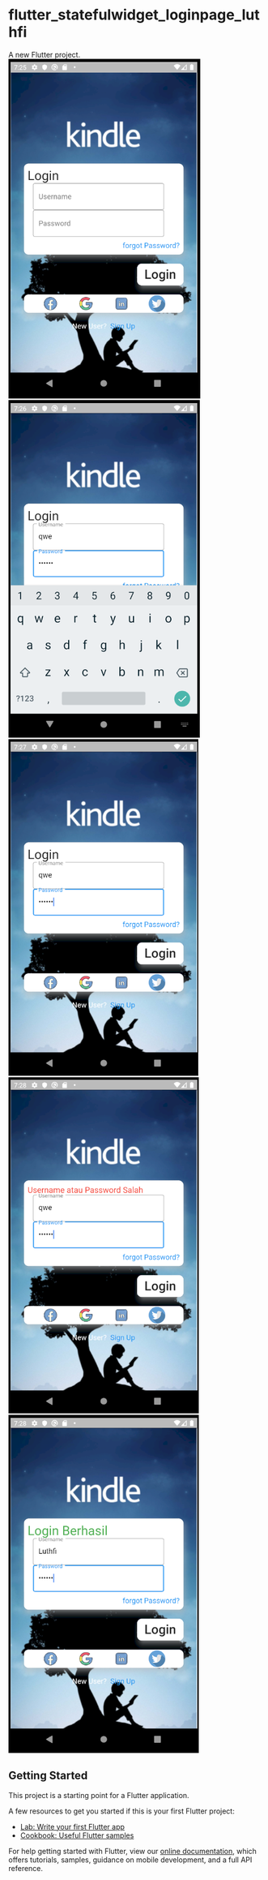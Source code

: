 # flutter_statefulwidget_loginpage_luthfi

A new Flutter project.
![Contoh Hasil Login Page](login_hasil_1.png)
![Contoh Hasil Login Page](login_hasil_2.png)
![Contoh Hasil Login Page](login_hasil_3.png)
![Contoh Hasil Login Page](login_hasil_4.png)
![Contoh Hasil Login Page](login_hasil_5.png)

## Getting Started

This project is a starting point for a Flutter application.

A few resources to get you started if this is your first Flutter project:

- [Lab: Write your first Flutter app](https://flutter.dev/docs/get-started/codelab)
- [Cookbook: Useful Flutter samples](https://flutter.dev/docs/cookbook)

For help getting started with Flutter, view our
[online documentation](https://flutter.dev/docs), which offers tutorials,
samples, guidance on mobile development, and a full API reference.
